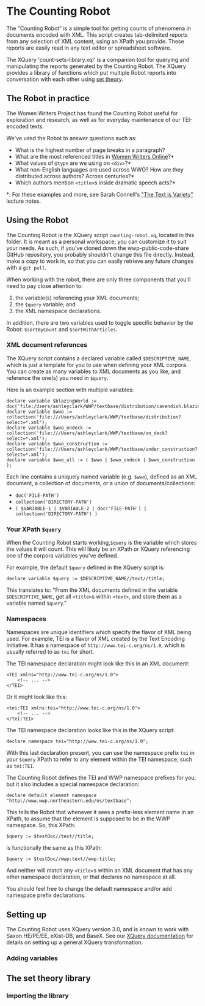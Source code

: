 <!-- Last updated 2017-07-03 -->
# The Counting Robot

The "Counting Robot" is a simple tool for getting counts of phenomena in documents encoded with XML. This script creates tab-delimited reports from any selection of XML content, using an XPath you provide. These reports are easily read in any text editor or spreadsheet software.

The XQuery 'count-sets-library.xql' is a companion tool for querying and manipulating the reports generated by the Counting Robot. The XQuery provides a library of functions which put multiple Robot reports into conversation with each other using
[set theory](https://en.wikipedia.org/wiki/Naive_set_theory#Unions.2C_intersections.2C_and_relative_complements).

## The Robot in practice

The Women Writers Project has found the Counting Robot useful for exploration and research, as well as for everyday maintenance of our TEI-encoded texts.

We've used the Robot to answer questions such as:

* What is the highest number of page breaks in a paragraph?
* What are the most referenced titles in [Women Writers Online](http://www.wwp.neu.edu/wwo/)?*
* What values of `@type` are we using on `<div>`?*
* What non-English languages are used across WWO? How are they distributed across authors? Across centuries?*
* Which authors mention `<title>`s inside dramatic speech acts?*

\*: For these examples and more, see Sarah Connell's ["The Text is Variety"](http://wwp.northeastern.edu/blog/the-text-is-variety/) lecture notes.

## Using the Robot

The Counting Robot is the XQuery script `counting-robot.xq`, located in this folder. It is meant as a personal workspace; you can customize it to suit your needs. As such, if you've cloned down the wwp-public-code-share GitHub repository, you probably shouldn't change this file directly. Instead, make a copy to work in, so that you can easily retrieve any future changes with a `git pull`.

When working with the robot, there are only three components that you'll need to pay close attention to: 

1. the variable(s) referencing your XML documents;
2. the `$query` variable; and 
3. the XML namespace declarations.

In addition, there are two variables used to toggle specific behavior by the Robot: `$sortByCount` and `$sortWithArticles`.

### XML document references

The XQuery script contains a declared variable called `$DESCRIPTIVE_NAME`, which is just a template for you to use when defining your XML corpora. You can create as many variables to XML documents as you like, and reference the one(s) you need in `$query`.

Here is an example section with multiple variables:

    declare variable $blazingWorld := doc('file:/Users/ashleyclark/WWP/textbase/distribution/cavendish.blazing.xml');
    declare variable $wwo := collection('file:///Users/ashleyclark/WWP/textbase/distribution?select=*.xml');
    declare variable $wwo_ondeck := collection('file:///Users/ashleyclark/WWP/textbase/on_deck?select=*.xml');
    declare variable $wwo_construction := collection('file:///Users/ashleyclark/WWP/textbase/under_construction?select=*.xml');
    declare variable $wwo_all := ( $wwo | $wwo_ondeck | $wwo_construction );

Each line contains a uniquely named variable (e.g. `$wwo`), defined as an XML document, a collection of documents, or a union of documents/collections:

* `doc('FILE-PATH')`
* `collection('DIRECTORY-PATH')`
* `( $VARIABLE-1 | $VARIABLE-2 | doc('FILE-PATH') | collection('DIRECTORY-PATH') )`


### Your XPath `$query`

When the Counting Robot starts working,`$query` is the variable which stores the values it will count. This will likely be an XPath or XQuery referencing one of the corpora variables you've defined.

For example, the default `$query` defined in the XQuery script is:

    declare variable $query := $DESCRIPTIVE_NAME//text//title;

This translates to: "From the XML documents defined in the variable `$DESCRIPTIVE_NAME`, get all `<title>`s within `<text>`, and store them as a variable named `$query`."



### Namespaces

Namespaces are unique identifiers which specify the flavor of XML being used. For example, TEI is a flavor of XML created by the Text Encoding Initiative. It has a namespace of `http://www.tei-c.org/ns/1.0`, which is usually referred to as `tei` for short.

The TEI namespace declaration might look like this in an XML document:

    <TEI xmlns="http://www.tei-c.org/ns/1.0">
        <!-- ... -->
    </TEI>

Or it might look like this:

    <tei:TEI xmlns:tei="http://www.tei-c.org/ns/1.0">
        <!-- ... -->
    </tei:TEI>

The TEI namespace declaration looks like this in the XQuery script:

    declare namespace tei="http://www.tei-c.org/ns/1.0";

With this last declaration present, you can use the namespace prefix `tei` in your `$query` XPath to refer to any element within the TEI namespace, such as `tei:TEI`.

The Counting Robot defines the TEI and WWP namespace prefixes for you, but it also includes a special namespace declaration:

    declare default element namespace "http://www.wwp.northeastern.edu/ns/textbase";

This tells the Robot that whenever it sees a prefix-less element name in an XPath, to assume that the element is supposed to be in the WWP namespace. So, this XPath:

    $query := $testDoc//text//title;

is functionally the same as this XPath:

    $query := $testDoc//wwp:text//wwp:title;

And neither will match any `<title>`s within an XML document that has any other namespace declaration, or that declares no namespace at all.

You should feel free to change the default namespace and/or add namespace prefix declarations.

## Setting up

The Counting Robot uses XQuery version 3.0, and is known to work with Saxon HE/PE/EE, eXist-DB, and BaseX. See our [XQuery documentation](docs/setup-xquery.md) for details on setting up a general XQuery transformation.

### Adding variables



## The set theory library

### Importing the library


